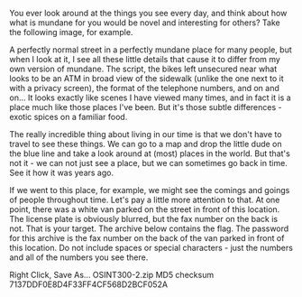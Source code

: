 You ever look around at the things you see every day, and think about how what is mundane for you would be novel and interesting for others? Take the following image, for example.

A perfectly normal street in a perfectly mundane place for many people, but when I look at it, I see all these little details that cause it to differ from my own version of mundane. The script, the bikes left unsecured near what looks to be an ATM in broad view of the sidewalk (unlike the one next to it with a privacy screen), the format of the telephone numbers, and on and on... It looks exactly like scenes I have viewed many times, and in fact it is a place much like those places I've been. But it's those subtle differences - exotic spices on a familiar food.

The really incredible thing about living in our time is that we don't have to travel to see these things. We can go to a map and drop the little dude on the blue line and take a look around at (most) places in the world. But that's not it - we can not just see a place, but we can sometimes go back in time. See it how it was years ago.

If we went to this place, for example, we might see the comings and goings of people throughout time. Let's pay a little more attention to that. At one point, there was a white van parked on the street in front of this location. The license plate is obviously blurred, but the fax number on the back is not. That is your target. The archive below contains the flag. The password for this archive is the fax number on the back of the van parked in front of this location. Do not include spaces or special characters - just the numbers and all of the numbers you see there.

Right Click, Save As... OSINT300-2.zip
MD5 checksum 7137DDF0E8D4F33FF4CF568D2BCF052A
